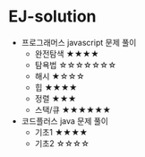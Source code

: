 # EJ-solution
* 프로그래머스 javascript 문제 풀이
    * 완전탐색 ★★★★
    * 탐욕법 ☆☆☆☆☆☆☆
    * 해시 ★☆☆☆
    * 힙 ★★★★
    * 정렬 ★★★
    * 스택/큐 ★★★★★★
* 코드플러스 java 문제 풀이
    * 기초1 ★★★★
    * 기초2 ☆☆☆☆